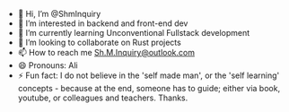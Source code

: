 - 👋 Hi, I’m @ShmInquiry
- 👀 I’m interested in backend and front-end dev
- 🌱 I’m currently learning Unconventional Fullstack development
- 💞️ I’m looking to collaborate on Rust projects
- 📫 How to reach me Sh.M.Inquiry@outlook.com
- 😄 Pronouns: Ali
- ⚡ Fun fact: I do not believe in the 'self made man', or the 'self learning' concepts - because at the end, someone has to guide; either via book, youtube, or colleagues and teachers. Thanks.

<!---
ShmInquiry/ShmInquiry is a ✨ special ✨ repository because its `README.md` (this file) appears on your GitHub profile.
You can click the Preview link to take a look at your changes.
--->
